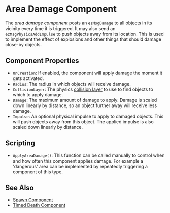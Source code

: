 # Area Damage Component

The *area damage component* posts an `ezMsgDamage` to all objects in its vicinity every time it is triggered. It may also send an `ezMsgPhysicsAddImpulse` to push objects away from its location. This is used to implement the effect of explosions and other things that should damage close-by objects.

## Component Properties

* `OnCreation`: If enabled, the component will apply damage the moment it gets activated.
* `Radius`: The radius in which objects will receive damage.
* `CollisionLayer`: The physics [collision layer](../physics/collision-shapes/collision-layers.md) to use to find objects to which to apply damage.
* `Damage`: The maximum amount of damage to apply. Damage is scaled down linearly by distance, so an object further away will receive less damage.
* `Impulse`: An optional physical impulse to apply to damaged objects. This will push objects away from this object. The applied impulse is also scaled down linearly by distance.

## Scripting

* `ApplyAreaDamage()`: This function can be called manually to control when and how often this component applies damage. For example a 'dangerous' area can be implemented by repeatedly triggering a component of this type.

## See Also

* [Spawn Component](spawn-component.md)
* [Timed Death Component](timed-death-component.md)

